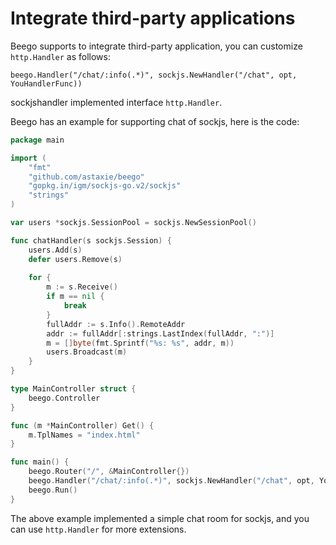 # Integrate third-party applications

Beego supports to integrate third-party application, you can customize `http.Handler` as follows:

	beego.Handler("/chat/:info(.*)", sockjs.NewHandler("/chat", opt, YouHandlerFunc))

sockjshandler implemented interface `http.Handler`.

Beego has an example for supporting chat of sockjs, here is the code:

```go
package main

import (
	"fmt"
	"github.com/astaxie/beego"
	"gopkg.in/igm/sockjs-go.v2/sockjs"
	"strings"
)

var users *sockjs.SessionPool = sockjs.NewSessionPool()

func chatHandler(s sockjs.Session) {
	users.Add(s)
	defer users.Remove(s)
	
	for {
		m := s.Receive()
		if m == nil {
			break
		}
		fullAddr := s.Info().RemoteAddr
		addr := fullAddr[:strings.LastIndex(fullAddr, ":")]
		m = []byte(fmt.Sprintf("%s: %s", addr, m))
		users.Broadcast(m)
	}
}

type MainController struct {
	beego.Controller
}

func (m *MainController) Get() {
	m.TplNames = "index.html"
}

func main() {
	beego.Router("/", &MainController{})
	beego.Handler("/chat/:info(.*)", sockjs.NewHandler("/chat", opt, YouHandlerFunc))
	beego.Run()
}
```

The above example implemented a simple chat room for sockjs, and you can use `http.Handler` for more extensions.
